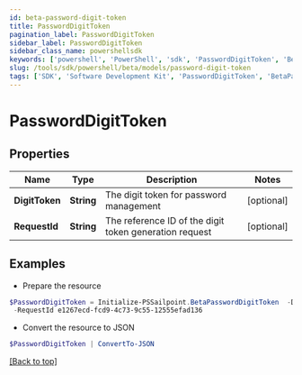 ```yaml
---
id: beta-password-digit-token
title: PasswordDigitToken
pagination_label: PasswordDigitToken
sidebar_label: PasswordDigitToken
sidebar_class_name: powershellsdk
keywords: ['powershell', 'PowerShell', 'sdk', 'PasswordDigitToken', 'BetaPasswordDigitToken'] 
slug: /tools/sdk/powershell/beta/models/password-digit-token
tags: ['SDK', 'Software Development Kit', 'PasswordDigitToken', 'BetaPasswordDigitToken']
---
```



# PasswordDigitToken

## Properties

Name | Type | Description | Notes
------------ | ------------- | ------------- | -------------
**DigitToken** | **String** | The digit token for password management | [optional] 
**RequestId** | **String** | The reference ID of the digit token generation request | [optional] 

## Examples

- Prepare the resource
```powershell
$PasswordDigitToken = Initialize-PSSailpoint.BetaPasswordDigitToken  -DigitToken 09087713 `
 -RequestId e1267ecd-fcd9-4c73-9c55-12555efad136
```

- Convert the resource to JSON
```powershell
$PasswordDigitToken | ConvertTo-JSON
```


[[Back to top]](#) 

